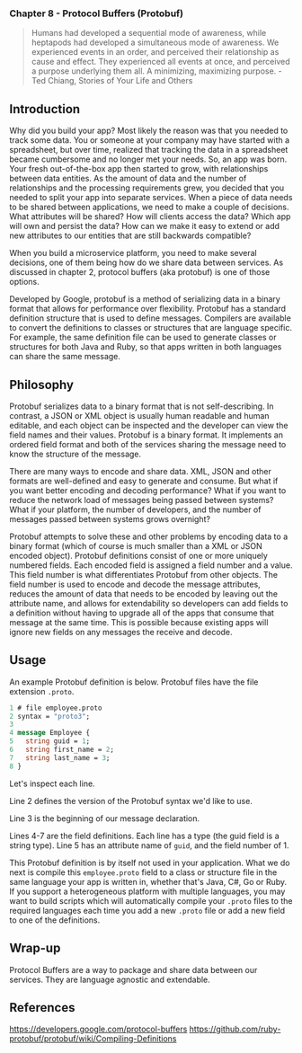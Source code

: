 ### Chapter 8 - Protocol Buffers (Protobuf)

> Humans had developed a sequential mode of awareness, while heptapods had developed a simultaneous mode of awareness. We experienced events in an order, and perceived their relationship as cause and effect. They experienced all events at once, and perceived a purpose underlying them all. A minimizing, maximizing purpose. - Ted Chiang, Stories of Your Life and Others

## Introduction

Why did you build your app? Most likely the reason was that you needed to track some data. You or someone at your company may have started with a spreadsheet, but over time, realized that tracking the data in a spreadsheet became cumbersome and no longer met your needs. So, an app was born. Your fresh out-of-the-box app then started to grow, with relationships between data entities. As the amount of data and the number of relationships and the processing requirements grew, you decided that you needed to split your app into separate services. When a piece of data needs to be shared between applications, we need to make a couple of decisions. What attributes will be shared? How will clients access the data? Which app will own and persist the data? How can we make it easy to extend or add new attributes to our entities that are still backwards compatible?

When you build a microservice platform, you need to make several decisions, one of them being how do we share data between services. As discussed in chapter 2, protocol buffers (aka protobuf) is one of those options. 

Developed by Google, protobuf is a method of serializing data in a binary format that allows for performance over flexibility. Protobuf has a standard definition structure that is used to define messages. Compilers are available to convert the definitions to classes or structures that are language specific. For example, the same definition file can be used to generate classes or structures for both Java and Ruby, so that apps written in both languages can share the same message.

## Philosophy

Protobuf serializes data to a binary format that is not self-describing. In contrast, a JSON or XML object is usually human readable and human editable, and each object can be inspected and the developer can view the field names and their values. Protobuf is a binary format. It implements an ordered field format and both of the services sharing the message need to know the structure of the message.

There are many ways to encode and share data. XML, JSON and other formats are well-defined and easy to generate and consume. But what if you want better encoding and decoding performance? What if you want to reduce the network load of messages being passed between systems? What if your platform, the number of developers, and the number of messages passed between systems grows overnight?

Protobuf attempts to solve these and other problems by encoding data to a binary format (which of course is much smaller than a XML or JSON encoded object). Protobuf definitions consist of one or more uniquely numbered fields. Each encoded field is assigned a field number and a value. This field number is what differentiates Protobuf from other objects. The field number is used to encode and decode the message attributes, reduces the amount of data that needs to be encoded by leaving out the attribute name, and allows for extendability so developers can add fields to a definition without having to upgrade all of the apps that consume that message at the same time. This is possible because existing apps will ignore new fields on any messages the receive and decode.

## Usage

An example Protobuf definition is below. Protobuf files have the file extension `.proto`.

```proto
1 # file employee.proto
2 syntax = "proto3";
3 
4 message Employee {
5   string guid = 1;
6   string first_name = 2;
7   string last_name = 3;
8 }
```

Let's inspect each line.

Line 2 defines the version of the Protobuf syntax we'd like to use.

Line 3 is the beginning of our message declaration.

Lines 4-7 are the field definitions. Each line has a type (the guid field is a string type). Line 5 has an attribute name of `guid`, and the field number of 1.

This Protobuf definition is by itself not used in your application. What we do next is compile this `employee.proto` field to a class or structure file in the same language your app is written in, whether that's Java, C#, Go or Ruby. If you support a heterogeneous platform with multiple languages, you may want to build scripts which will automatically compile your `.proto` files to the required languages each time you add a new `.proto` file or add a new field to one of the definitions.

## Wrap-up

Protocol Buffers are a way to package and share data between our services. They are language agnostic and extendable.

## References

https://developers.google.com/protocol-buffers
https://github.com/ruby-protobuf/protobuf/wiki/Compiling-Definitions
